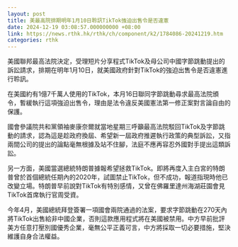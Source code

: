 ```yaml
---
layout: post
title: 美最高院排期明年1月10日聆訊TikTok強迫出售令是否違憲
date: 2024-12-19 03:08:57.000000000 +08:00
link: https://news.rthk.hk/rthk/ch/component/k2/1784086-20241219.htm
categories: rthk
---
```


美國聯邦最高法院決定，受理短片分享程式TikTok及母公司中國字節跳動提出的訴訟請求，排期在明年1月10日，就美國政府針對TikTok的強迫出售令是否違憲進行聆訊。

在美國約有1億7千萬人使用的TikTok，本月16日聯同字節跳動尋求最高法院頒令，暫緩執行這項強迫出售令，理由是法令違反美國憲法第一修正案對言論自由的保護。

國會參議院共和黨領袖麥康奈爾就當地星期三呼籲最高法院駁回TikTok及字節跳動的請求，認為這是趁政府換屆、希望新一屆政府推遲執行政策的典型訴訟，又指兩間公司的提出的論點毫無根據及站不住腳，法庭不應再容忍外國對手提出這類訴訟。

另一方面，美國當選總統特朗普據報希望拯救TikTok。即將再度入主白宮的特朗普曾於首個總統任期內的2020年，試圖禁止TikTok，但不成功，報道指現時他已改變立場。特朗普早前說對TikTok有特別感情，又曾在佛羅里達州海湖莊園會見TikTok首席執行官周受資。

今年4月，美國總統拜登簽署一項國會兩院通過的法案，要求字節跳動在270天內將TikTok出售給非中國企業，否則這款應用程式將在美國被禁用。中方早前批評美方任意打壓別國優秀企業，毫無公平正義可言，中方將採取一切必要措施，堅決維護自身合法權益。
